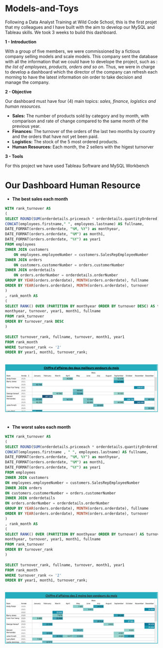 # Models-and-Toys

Following a Data Analyst Training at Wild Code School, this is the first projet that my colleagues and I have built with the aim to develop our MySQL and Tableau skills. We took 3 weeks to build this dashboard. 

<b>1 - Introduction</b> 

With a group of five members, we were commissioned by a fictious company selling models and scale models. This company sent the database with all the information that we could have to develope the project, such as : <i>the list of employees, products, orders and so on</i>. Thus, we were in charge to develop a dashboard which the director of the company can refresh each morning to have the latest information oin order to take decision and manage the company. 

<b>2 - Objective</b> 

Our dashboard must have four (4) main topics: <i>sales, finance, logistics and human resources.</i>
  - <b>Sales:</b> The number of products sold by category and by month, with comparison and rate of change compared to the same month of the previous year.
  - <b>Finances:</b> The turnover of the orders of the last two months by country and the orders that have not yet been paid.
  - <b>Logistics:</b> The stock of the 5 most ordered products.
  - <b>Human Resources:</b> Each month, the 2 sellers with the higest turnorver 

<b>3 - Tools</b> 

For this project we have used Tableau Software and MySQL Workbench 

##

<h1>Our Dashboard Human Resource</h1>

- <b>The best sales each month</b>

~~~~sql
WITH rank_turnover AS
(
SELECT ROUND(SUM(orderdetails.priceeach * orderdetails.quantityOrdered), 0) as turnover, 
CONCAT(employees.firstname," ", employees.lastname) AS fullname, 
DATE_FORMAT(orders.orderdate, "%M, %Y") as monthyear, 
DATE_FORMAT(orders.orderdate, "%M") as month1, 
DATE_FORMAT(orders.orderdate, "%Y") as year1
FROM employees
INNER JOIN customers
	ON employees.employeeNumber = customers.SalesRepEmployeeNumber
INNER JOIN orders
	ON customers.customerNumber = orders.customerNumber
INNER JOIN orderdetails
	ON orders.orderNumber = orderdetails.orderNumber
GROUP BY YEAR(orders.orderdate), MONTH(orders.orderdate), fullname
ORDER BY YEAR(orders.orderdate), MONTH(orders.orderdate), turnover
)
, rank_month AS
(
SELECT RANK() OVER (PARTITION BY monthyear ORDER BY turnover DESC) AS turnover_rank, 
monthyear, turnover, year1, month1, fullname
FROM rank_turnover
ORDER BY turnover_rank DESC
)

SELECT turnover_rank, fullname, turnover, month1, year1 
FROM rank_month
WHERE turnover_rank <= '2'
ORDER BY year1, month1, turnover_rank;
~~~~

<div style="display: inline_block"><br>
  <img align="center" alt="RH-1" src="https://github.com/leonardodasilvasouza/Models-and-Toys/blob/main/deuxmeilleursvendeursmois.png?raw=true">
</div>

#

- <b>The worst sales each month</b>

~~~~sql
WITH rank_turnover AS
(
SELECT ROUND(SUM(orderdetails.priceeach * orderdetails.quantityOrdered), 0) as turnover,
CONCAT(employees.firstname , " ", employees.lastname) AS fullname,
DATE_FORMAT(orders.orderdate, "%M, %Y") as monthyear,
DATE_FORMAT(orders.orderdate, "%M") as month1,
DATE_FORMAT(orders.orderdate, "%Y") as year1
FROM employees
INNER JOIN customers
ON employees.employeeNumber = customers.SalesRepEmployeeNumber
INNER JOIN orders
ON customers.customerNumber = orders.customerNumber
INNER JOIN orderdetails
ON orders.orderNumber = orderdetails.orderNumber
GROUP BY YEAR(orders.orderdate), MONTH(orders.orderdate), fullname
ORDER BY YEAR(orders.orderdate), MONTH(orders.orderdate), turnover
)
, rank_month AS
(
SELECT RANK() OVER (PARTITION BY monthyear ORDER BY turnover) AS turnover_rank,
monthyear, turnover, year1, month1, fullname
FROM rank_turnover
ORDER BY turnover_rank
)

SELECT turnover_rank, fullname, turnover, month1, year1
FROM rank_month
WHERE turnover_rank <= '2'
ORDER BY year1, month1, turnover_rank;
~~~~

<div style="display: inline_block"><br>
  <img align="center" alt="RH-2" src="https://github.com/leonardodasilvasouza/Models-and-Toys/blob/main/deuxmoinsbonvendeursmois.png?raw=true">
</div>

